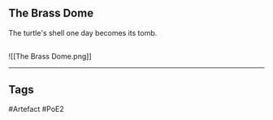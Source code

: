 ## The Brass Dome
The turtle's shell one day becomes its tomb.
##
![[The Brass Dome.png]]

---
## Tags
#Artefact
#PoE2